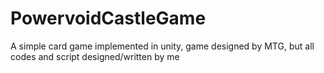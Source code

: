 # PowervoidCastleGame
A simple card game implemented in unity, game designed by MTG, but all codes and script designed/written by me
